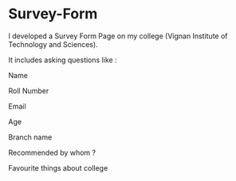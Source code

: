 # Survey-Form
I developed a Survey Form Page on my college (Vignan Institute of Technology and Sciences).

It includes asking questions like :

Name

Roll Number

Email 

Age

Branch name

Recommended by whom ?

Favourite things about college
